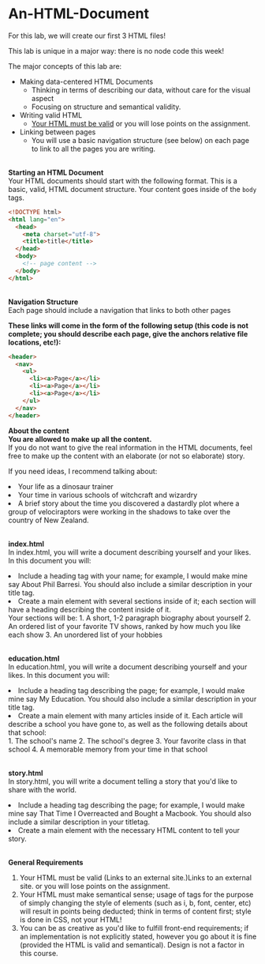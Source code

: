 # An-HTML-Document

For this lab, we will create our first 3 HTML files!

This lab is unique in a major way: there is no node code this week!

The major concepts of this lab are:
* Making data-centered HTML Documents
    * Thinking in terms of describing our data, without care for the visual aspect
    *  Focusing on structure and semantical validity.
* Writing valid HTML
   * <a href="https://validator.w3.org/#validate_by_input">Your HTML must be valid</a> or you will lose points on the assignment.
* Linking between pages
   * You will use a basic navigation structure (see below) on each page to link to all the pages you are writing.

<br><strong>Starting an HTML Document</strong></br>
Your HTML documents should start with the following format. This is a basic, valid, HTML document structure. Your content goes inside of the <code>body</code> tags.
```HTML
<!DOCTYPE html>
<html lang="en">
  <head>
    <meta charset="utf-8">
    <title>title</title>
  </head>
  <body>
    <!-- page content -->
  </body>
</html>
```
<br><strong>Navigation Structure</strong></br>
Each page should include a navigation that links to both other pages

<strong>These links will come in the form of the following setup (this code is not complete; you should describe each page, give the anchors relative file locations, etc!):</strong>
```HTML
<header>
  <nav>
    <ul>
      <li><a>Page</a></li>
      <li><a>Page</a></li>
      <li><a>Page</a></li>
    </ul>
  </nav>
</header>
```
<head><strong>About the content</strong></head>
<br><strong>You are allowed to make up all the content.</strong></br> If you do not want to give the real information in the HTML documents, feel free to make up the content with an elaborate (or not so elaborate) story.

If you need ideas, I recommend talking about:
<li>Your life as a dinosaur trainer</li>
<li>Your time in various schools of witchcraft and wizardry</li>
<li>A brief story about the time you discovered a dastardly plot where a group of velociraptors were working in the shadows to take over the country of New Zealand.</li>

<br><strong>index.html</strong></br>
In index.html, you will write a document describing yourself and your likes. In this document you will:
<li>Include a heading tag with your name; for example, I would make mine say About Phil Barresi. You should also include a similar description in your title tag.</li>
<li>Create a main element with several sections inside of it; each section will have a heading describing the content inside of it.</li>
Your sections will be:
1. A short, 1-2 paragraph biography about yourself
2. An ordered list of your favorite TV shows, ranked by how much you like each show
3. An unordered list of your hobbies

<br><strong>education.html</strong></br>
In education.html, you will write a document describing yourself and your likes. In this document you will:
<li>Include a heading tag describing the page; for example, I would make mine say My Education. You should also include a similar description in your title tag.</li>
<li>Create a main element with many articles inside of it. Each article will describe a school you have gone to, as well as the following details about that school:</li>
1. The school's name
2. The school's degree
3. Your favorite class in that school
4. A memorable memory from your time in that school

<br><strong>story.html</strong></br>
In story.html, you will write a document telling a story that you'd like to share with the world.
<li>Include a heading tag describing the page; for example, I would make mine say That Time I Overreacted and Bought a Macbook. You should also include a similar description in your titletag.</li>
<li>Create a main element with the necessary HTML content to tell your story.</li>

<br><strong>General Requirements</strong></br>
1. Your HTML must be valid (Links to an external site.)Links to an external site. or you will lose points on the assignment.
2. Your HTML must make semantical sense; usage of tags for the purpose of simply changing the style of elements (such as i, b, font, center, etc) will result in points being deducted; think in terms of content first; style is done in CSS, not your HTML!
3. You can be as creative as you'd like to fulfill front-end requirements; if an implementation is not explicitly stated, however you go about it is fine (provided the HTML is valid and semantical). Design is not a factor in this course.
